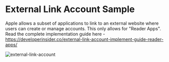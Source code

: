 # External Link Account Sample
Apple allows a subset of applications to link to an external website where users can create or manage accounts. This only allows for "Reader Apps". Read the complete implementation guide here - https://developerinsider.co/external-link-account-implement-guide-reader-apps/


![external-link-account](https://github.com/vineetchoudhary/external-link-account-sample/assets/8479436/8e975da7-45a5-4ad8-a0d0-c536bfc166e8)
